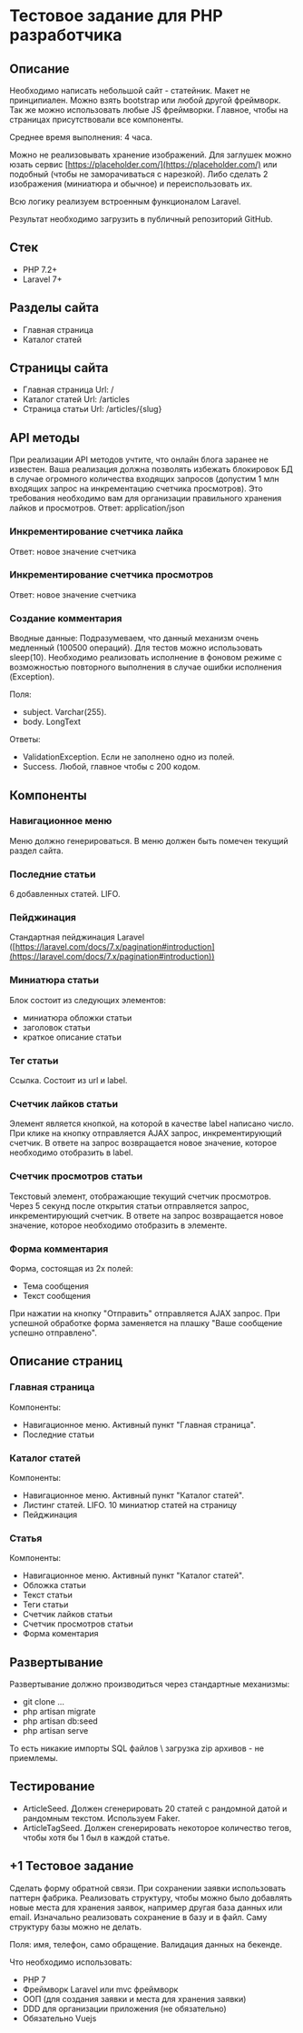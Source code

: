 # Тестовое задание для PHP разработчика

## Описание
Необходимо написать небольшой сайт - статейник. Макет не принципиален. Можно взять bootstrap или любой другой фреймворк. Так же можно использовать любые JS фреймворки. Главное, чтобы на страницах присутствовали все компоненты.

Среднее время выполнения: 4 часа.

Можно не реализовывать хранение изображений. Для заглушек можно юзать сервис [https://placeholder.com/](https://placeholder.com/) или подобный (чтобы не заморачиваться с нарезкой). Либо сделать 2 изображения (миниатюра и обычное) и переиспользовать их.

Всю логику реализуем встроенным функционалом Laravel.

Результат необходимо загрузить в публичный репозиторий GitHub.

## Стек
- PHP 7.2+
- Laravel 7+

## Разделы сайта
- Главная страница
- Каталог статей

## Страницы сайта
- Главная страница
Url: /
- Каталог статей
Url: /articles
- Страница статьи
Url: /articles/{slug}

## API методы
При реализации API методов учтите, что онлайн блога заранее не известен. 
Ваша реализация должна позволять избежать блокировок БД в случае огромного количества входящих запросов (допустим 1 млн входящих запрос на инкрементацию счетчика просмотров). Это требования необходимо вам для организации правильного хранения лайков и просмотров.
Ответ: application/json

### Инкрементирование счетчика лайка
Ответ: новое значение счетчика

### Инкрементирование счетчика просмотров
Ответ: новое значение счетчика

### Создание комментария
Вводные данные: Подразумеваем, что данный механизм очень медленный (100500 операций). Для тестов можно использовать sleep(10). Необходимо реализовать исполнение в фоновом режиме с возможностью повторного выполнения в случае ошибки исполнения (Exception).

Поля:
- subject. Varchar(255).
- body. LongText

Ответы: 
- ValidationException. Если не заполнено одно из полей.
- Success. Любой, главное чтобы с 200 кодом.

## Компоненты

### Навигационное меню
Меню должно генерироваться. В меню должен быть помечен текущий раздел сайта.

### Последние статьи
6 добавленных статей. LIFO.

### Пейджинация
Стандартная пейджинация Laravel ([https://laravel.com/docs/7.x/pagination#introduction](https://laravel.com/docs/7.x/pagination#introduction))

### Миниатюра статьи
Блок состоит из следующих элементов:
- миниатюра обложки статьи
- заголовок статьи
- краткое описание статьи

### Тег статьи
Ссылка. Состоит из url и label. 

### Счетчик лайков статьи
Элемент является кнопкой, на которой в качестве label написано число.
При клике на кнопку отправляется AJAX запрос, инкрементирующий счетчик. В ответе на запрос 
возвращается новое значение, которое необходимо отобразить в label.

### Счетчик просмотров статьи
Текстовый элемент, отображающие текущий счетчик просмотров. Через 5 секунд после открытия статьи отправляется запрос, инкрементирующий счетчик. В ответе на запрос возвращается новое значение, которое необходимо отобразить в элементе.

### Форма комментария
Форма, состоящая из 2х полей:
- Тема сообщения
- Текст сообщения

При нажатии на кнопку "Отправить" отправляется AJAX запрос. При успешной обработке форма заменяется на плашку "Ваше сообщение успешно отправлено".

## Описание страниц
### Главная страница
Компоненты:
- Навигационное меню. Активный пункт "Главная страница".
- Последние статьи

### Каталог статей
Компоненты:
- Навигационное меню. Активный пункт "Каталог статей".
- Листинг статей. LIFO. 10 миниатюр статей на страницу
- Пейджинация

### Статья
Компоненты:

- Навигационное меню. Активный пункт "Каталог статей".
- Обложка статьи
- Текст статьи
- Теги статьи
- Счетчик лайков статьи
- Счетчик просмотров статьи
- Форма коментария

## Развертывание
Развертывание должно производиться через стандартные механизмы:
- git clone ...
- php artisan migrate
- php artisan db:seed
- php artisan serve

То есть никакие импорты SQL файлов \ загрузка zip архивов - не приемлемы.

## Тестирование
- ArticleSeed. Должен сгенерировать 20 статей с рандомной датой и рандомным текстом. Используем Faker.
- ArticleTagSeed. Должен сгенерировать некоторое количество тегов, чтобы хотя бы 1 был в каждой статье.

## +1 Тестовое задание
Сделать форму обратной связи.
При сохранении заявки использовать паттерн фабрика.
Реализовать структуру, чтобы можно было добавлять новые места для хранения заявок, например другая база данных или email.
Изначально реализовать сохранение в базу и в файл. Саму структуру базы можно не делать.

Поля: имя, телефон, само обращение. Валидация данных на бекенде.

Что необходимо использовать:
- PHP 7
- Фреймворк Laravel или mvc фреймворк
- ООП (для создания заявки и места для хранения заявки)
- DDD для организации приложения (не обязательно)
- Обязательно Vuejs
